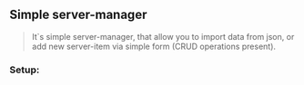## Simple server-manager
> It`s simple server-manager, that allow you to import data from json, 
> or add new server-item via simple form (CRUD operations present).

### Setup:
